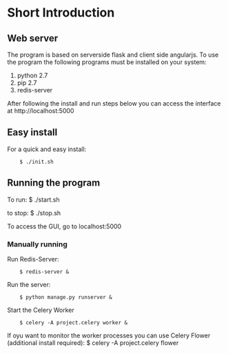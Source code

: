 # Short Introduction

## Web server

The program is based on serverside flask and client side angularjs. To use the program the following programs must be installed on your system:

1. python 2.7
2. pip 2.7
3. redis-server

After following the install and run steps below you can access the interface at http://localhost:5000

## Easy install

For a quick and easy install:

		$ ./init.sh

## Running the program

To run:
        $ ./start.sh

to stop:
        $ ./stop.sh

To access the GUI, go to localhost:5000

### Manually running

Run Redis-Server:

		$ redis-server &

Run the server:

		$ python manage.py runserver &

Start the Celery Worker

		$ celery -A project.celery worker &

If oyu want to monitor the worker processes you can use Celery Flower (additional install required):
		$ celery -A project.celery flower


